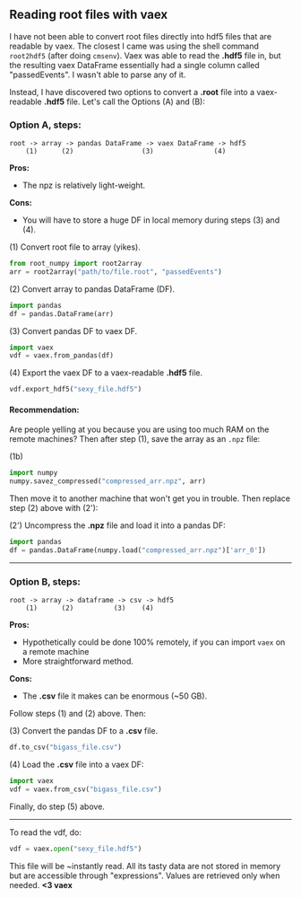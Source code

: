 ## Reading root files with vaex
I have not been able to convert root files directly into 
hdf5 files that are readable by vaex. 
The closest I came was using the shell command `root2hdf5`
(after doing `cmsenv`). Vaex was able to read the **.hdf5** file in, but the
resulting vaex DataFrame essentially had a single column 
called "passedEvents". I wasn't able to parse any of it.

Instead, I have discovered two options to convert a **.root** file
into a vaex-readable **.hdf5** file. Let's call the Options (A) and (B):

### Option A, steps:
    root -> array -> pandas DataFrame -> vaex DataFrame -> hdf5
        (1)      (2)                 (3)               (4)
        
**Pros:** 
- The npz is relatively light-weight. 
  
**Cons:** 
- You will have to store a huge DF in local 
memory during steps (3) and (4).

(1) Convert root file to array (yikes).
```python
from root_numpy import root2array
arr = root2array("path/to/file.root", "passedEvents")
```
(2) Convert array to pandas DataFrame (DF).
```python
import pandas
df = pandas.DataFrame(arr)
```
(3) Convert pandas DF to vaex DF.
```python
import vaex
vdf = vaex.from_pandas(df)
```
(4) Export the vaex DF to a vaex-readable **.hdf5** file.
```python
vdf.export_hdf5("sexy_file.hdf5")
```

#### Recommendation: 
Are people yelling at you because you are using too much RAM 
on the remote machines? Then after step (1), save the array 
as an `.npz` file:

(1b)
```python
import numpy
numpy.savez_compressed("compressed_arr.npz", arr)
```

Then move it to another machine that won't get you in trouble.
Then replace step (2) above with (2'):

(2') Uncompress the **.npz** file and load it into a pandas DF:
```python
import pandas
df = pandas.DataFrame(numpy.load("compressed_arr.npz")['arr_0'])
```

---

### Option B, steps:
    root -> array -> dataframe -> csv -> hdf5
        (1)      (2)          (3)    (4)

**Pros:**
- Hypothetically could be done 100% remotely, 
  if you can import `vaex` on a remote machine
- More straightforward method. 
  
**Cons:**
- The **.csv** file it makes can be enormous (~50 GB).

Follow steps (1) and (2) above. Then:

(3) Convert the pandas DF to a **.csv** file. 
```python
df.to_csv("bigass_file.csv")
```

(4) Load the **.csv** file into a vaex DF:
```python
import vaex
vdf = vaex.from_csv("bigass_file.csv")
```

Finally, do step (5) above.

----------

To read the vdf, do: 
```python
vdf = vaex.open("sexy_file.hdf5")
```
This file will be ~instantly read.
All its tasty data are not stored in memory but are accessible through "expressions".
Values are retrieved only when needed.
**<3 vaex**
